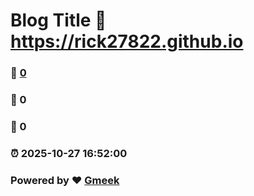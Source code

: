 # Blog Title :link: https://rick27822.github.io 
### :page_facing_up: [0](https://rick27822.github.io/tag.html) 
### :speech_balloon: 0 
### :hibiscus: 0 
### :alarm_clock: 2025-10-27 16:52:00 
### Powered by :heart: [Gmeek](https://github.com/Meekdai/Gmeek)
